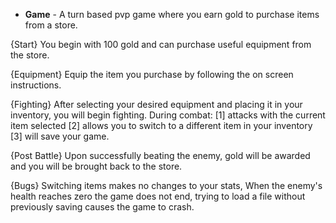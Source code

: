 - **Game** -
A turn based pvp game where you earn gold to purchase items from a store.

{Start}
You begin with 100 gold and can purchase useful equipment from the store.

{Equipment}
Equip the item you purchase by following the on screen instructions.

{Fighting}
After selecting your desired equipment and placing it in your inventory, you will begin fighting.
During combat:
[1] attacks with the current item selected
[2] allows you to switch to a different item in your inventory
[3] will save your game.

{Post Battle}
Upon successfully beating the enemy, gold will be awarded and you will be brought back to the store.

{Bugs}
Switching items makes no changes to your stats, When the enemy's health reaches zero the game does not end, trying to load a file without previously saving causes the game to crash.
